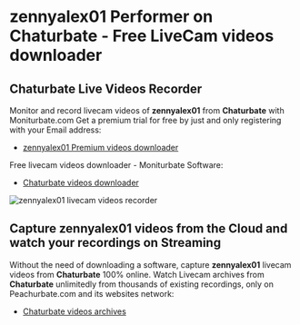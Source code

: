# zennyalex01 Performer on Chaturbate - Free LiveCam videos downloader

## Chaturbate Live Videos Recorder

Monitor and record livecam videos of **zennyalex01** from **Chaturbate** with Moniturbate.com
Get a premium trial for free by just and only registering with your Email address:
* [zennyalex01 Premium videos downloader](https://moniturbate.com/request-demo-licence-key.html)

Free livecam videos downloader - Moniturbate Software:
* [Chaturbate videos downloader](https://moniturbate.com/moniturbate-download-software.html)

![zennyalex01 livecam videos recorder](https://peachurnet.com/templates/moniturbate-software.png)


## Capture zennyalex01 videos from the Cloud and watch your recordings on Streaming

Without the need of downloading a software, capture **zennyalex01** livecam videos from **Chaturbate** 100% online.
Watch Livecam archives from **Chaturbate** unlimitedly from thousands of existing recordings, only on Peachurbate.com and its websites network:
* [Chaturbate videos archives](https://peachurnet.com/)
